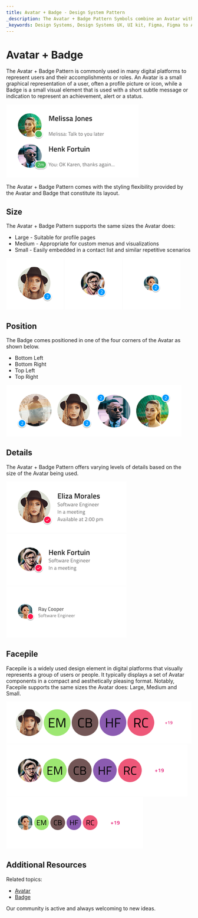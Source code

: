 ```yaml
---
title: Avatar + Badge - Design System Pattern
_description: The Avatar + Badge Pattern Symbols combine an Avatar with a Badge in front of it to display notifications and alerts. 
_keywords: Design Systems, Design Systems UX, UI kit, Figma, Figma to Angular, Export code from Figma, Figma to HTML, Figma UI kits, Sketch, Ignite UI for Angular, Sketch to Angular, Angular, Angular Design System, Export code from Sketch, Design Kits for Angular, Sketch HTML, Sketch to HTML, Sketch UI kits
---
```


# Avatar + Badge

The Avatar + Badge Pattern is commonly used in many digital platforms to represent users and their accomplishments or roles. An Avatar is a small graphical representation of a user, often a profile picture or icon, while a Badge is a small visual element that is used with a short subtle message or indication to represent an achievement, alert or a status.

<img class="responsive-img" src="../images/avatar_badge_demo.png" srcset="../images/avatar_badge_demo@2x.png 2x" />

The Avatar + Badge Pattern comes with the styling flexibility provided by the Avatar and Badge that constitute its layout.

## Size

The Avatar + Badge Pattern supports the same sizes the Avatar does:

- Large - Suitable for profile pages
- Medium - Appropriate for custom menus and visualizations
- Small - Easily embedded in a contact list and similar repetitive scenarios

<img class="responsive-img" src="../images/avatar_badge_large.png" srcset="../images/avatar_badge_large@2x.png 2x" />
<img class="responsive-img" src="../images/avatar_badge_medium.png" srcset="../images/avatar_badge_medium@2x.png 2x" />
<img class="responsive-img" src="../images/avatar_badge_small.png" srcset="../images/avatar_badge_small@2x.png 2x" />

## Position

The Badge comes positioned in one of the four corners of the Avatar as shown below.

- Bottom Left
- Bottom Right
- Top Left
- Top Right

<img class="responsive-img" src="../images/avatar_badge_position.png" srcset="../images/avatar_badge_position@2x.png 2x" />

## Details

The Avatar + Badge Pattern offers varying levels of details based on the size of the Avatar being used.

<img class="responsive-img" src="../images/avatar_badge_details_large.png" srcset="../images/avatar_badge_details_large@2x.png 2x" />
<img class="responsive-img" src="../images/avatar_badge_details_medium.png" srcset="../images/avatar_badge_details_medium@2x.png 2x" />
<img class="responsive-img" src="../images/avatar_badge_details_small.png" srcset="../images/avatar_badge_details_small@2x.png 2x" />

## Facepile

Facepile is a widely used design element in digital platforms that visually represents a group of users or people. It typically displays a set of Avatar components in a compact and aesthetically pleasing format. Notably, Facepile supports the same sizes the Avatar does: Large, Medium and Small.

<img class="responsive-img" src="../images/avatar_facepile_large.png" srcset="../images/avatar_facepile_large@2x.png 2x" />
<img class="responsive-img" src="../images/avatar_facepile_medium.png" srcset="../images/avatar_facepile_medium@2x.png 2x" />
<img class="responsive-img" src="../images/avatar_facepile_small.png" srcset="../images/avatar_facepile_small@2x.png 2x" />

## Additional Resources

Related topics:

- [Avatar](../components/avatar.md)
- [Badge](../components/badge.md)

Our community is active and always welcoming to new ideas.
